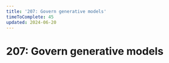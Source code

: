```yaml
---
title: '207: Govern generative models'
timeToComplete: 45
updated: 2024-06-20
---
```


<QuizAlert text='Heads Up! Quiz material will be flagged like this!' />

# 207: Govern generative models
